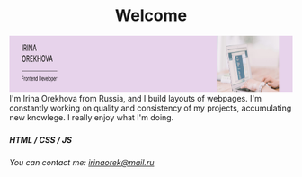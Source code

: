 <h1 align="center">Welcome</h1>

<img src="banner.png" height="100" width="1200">
I'm Irina Orekhova from Russia, and I build layouts of webpages. I'm constantly working on quality and consistency of my projects, accumulating new knowlege. I really enjoy what I'm doing.

###

##### HTML / CSS / JS

###### You can contact me: irinaorek@mail.ru












